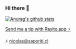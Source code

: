 ### Hi there 👋

[![Anurag's github stats](https://github-readme-stats.vercel.app/api?username=nicosaporiti&&theme=tokyonight)](https://github.com/anuraghazra/github-readme-stats)

[Send me a tip with Rayito.app ⚡](https://rayito.app/nicolas.saporiti)

⚡ nicolas@saporiti.cl

<!--
**nicosaporiti/nicosaporiti** is a ✨ _special_ ✨ repository because its `README.md` (this file) appears on your GitHub profile.

Here are some ideas to get you started:

- 🔭 I’m currently working on ...
- 🌱 I’m currently learning ...
- 👯 I’m looking to collaborate on ...
- 🤔 I’m looking for help with ...
- 💬 Ask me about ...
- 📫 How to reach me: ...
- 😄 Pronouns: ...
- ⚡ Fun fact: ...
-->

